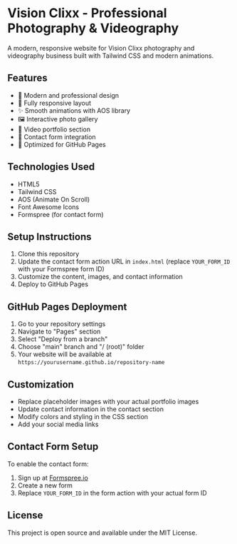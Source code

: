 # Vision Clixx - Professional Photography & Videography

A modern, responsive website for Vision Clixx photography and videography business built with Tailwind CSS and modern animations.

## Features

- 🎨 Modern and professional design
- 📱 Fully responsive layout
- ✨ Smooth animations with AOS library
- 🖼️ Interactive photo gallery
- 🎥 Video portfolio section
- 📧 Contact form integration
- 🚀 Optimized for GitHub Pages

## Technologies Used

- HTML5
- Tailwind CSS
- AOS (Animate On Scroll)
- Font Awesome Icons
- Formspree (for contact form)

## Setup Instructions

1. Clone this repository
2. Update the contact form action URL in `index.html` (replace `YOUR_FORM_ID` with your Formspree form ID)
3. Customize the content, images, and contact information
4. Deploy to GitHub Pages

## GitHub Pages Deployment

1. Go to your repository settings
2. Navigate to "Pages" section
3. Select "Deploy from a branch"
4. Choose "main" branch and "/ (root)" folder
5. Your website will be available at `https://yourusername.github.io/repository-name`

## Customization

- Replace placeholder images with your actual portfolio images
- Update contact information in the contact section
- Modify colors and styling in the CSS section
- Add your social media links

## Contact Form Setup

To enable the contact form:
1. Sign up at [Formspree.io](https://formspree.io)
2. Create a new form
3. Replace `YOUR_FORM_ID` in the form action with your actual form ID

## License

This project is open source and available under the MIT License.